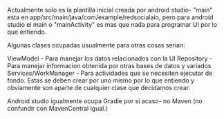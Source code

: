 Actualmente solo es la plantilla inicial creada por android studio- "main" esta en app/src/main/java/com/example/redsocialaio, pero para android studio el main o "mainActivity" es mas que nada para programar UI por lo que entiendo.

Algunas clases ocupadas usualmente para otras cosas serian:

ViewModel - Para manejar los datos relacionados con la UI
Repository - Para manejar informacion obtenida por otras bases de datos y variados
Services/WorkManager - Para actividades que se necesiten ejecutar de fondo.
Estas se deben crear por uno mismo por lo que entiendo y obviamente son aparte de cualquier clase que decidamos crear.

Android studio igualmente ocupa Gradle por si acaso- no Maven (no confundir con MavenCentral igual.)
